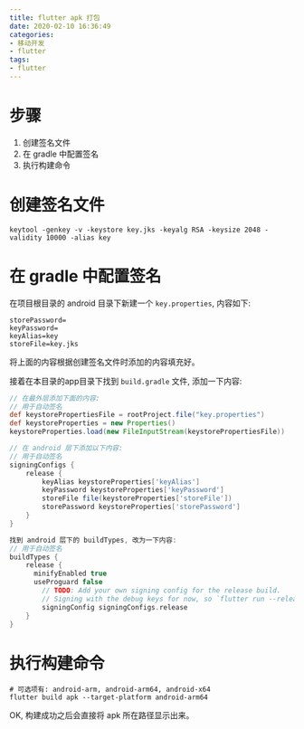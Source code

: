 ```yaml
---
title: flutter apk 打包
date: 2020-02-10 16:36:49
categories:
- 移动开发
- flutter
tags:
- flutter
---
```


# 步骤

1. 创建签名文件
2. 在 gradle 中配置签名
3. 执行构建命令

<!--more-->

# 创建签名文件

```shell
keytool -genkey -v -keystore key.jks -keyalg RSA -keysize 2048 -validity 10000 -alias key
```

# 在 gradle 中配置签名

在项目根目录的 android 目录下新建一个 `key.properties`, 内容如下:

```properties
storePassword=
keyPassword=
keyAlias=key
storeFile=key.jks
```

将上面的内容根据创建签名文件时添加的内容填充好。

接着在本目录的app目录下找到 `build.gradle` 文件, 添加一下内容:

```gradle
// 在最外层添加下面的内容:
// 用于自动签名
def keystorePropertiesFile = rootProject.file("key.properties")
def keystoreProperties = new Properties()
keystoreProperties.load(new FileInputStream(keystorePropertiesFile))

// 在 android 层下添加以下内容:
// 用于自动签名
signingConfigs {
    release {
        keyAlias keystoreProperties['keyAlias']
        keyPassword keystoreProperties['keyPassword']
        storeFile file(keystoreProperties['storeFile'])
        storePassword keystoreProperties['storePassword']
    }
}

找到 android 层下的 buildTypes, 改为一下内容:
// 用于自动签名
buildTypes {
    release {
      minifyEnabled true
      useProguard false
        // TODO: Add your own signing config for the release build.
        // Signing with the debug keys for now, so `flutter run --release` works.
        signingConfig signingConfigs.release
    }
}
```

# 执行构建命令

```shell
# 可选项有: android-arm, android-arm64, android-x64
flutter build apk --target-platform android-arm64
```

OK, 构建成功之后会直接将 apk 所在路径显示出来。
